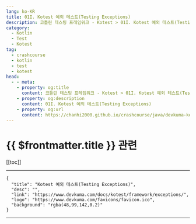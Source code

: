 ```yaml
---
lang: ko-KR
title: 01I. Kotest 예외 테스트(Testing Exceptions)
description: 코틀린 테스팅 프레임워크 - Kotest > 01I. Kotest 예외 테스트(Testing Exceptions)
category: 
  - Kotlin
  - Test
  - Kotest
tag: 
  - crashcourse
  - kotlin
  - test
  - kotest
head:
  - - meta:
    - property: og:title
      content: 코틀린 테스팅 프레임워크 - Kotest > 01I. Kotest 예외 테스트(Testing Exceptions)
    - property: og:description
      content: 01I. Kotest 예외 테스트(Testing Exceptions)
    - property: og:url
      content: https://chanhi2000.github.io/crashcourse/java/devkuma-kotest/01-kotest-framework/01I.html
---
```


# {{ $frontmatter.title }} 관련

[[toc]]

---

```component VPCard
{
  "title": "Kotest 예외 테스트(Testing Exceptions)",
  "desc": "",
  "link": "https://www.devkuma.com/docs/kotest/framework/exceptions/",
  "logo": "https://www.devkuma.com/favicons/favicon.ico",
  "background": "rgba(48,99,142,0.2)"
}
```

---

<TagLinks />